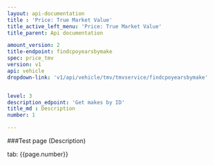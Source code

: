 ```yaml
---
layout: api-documentation
title : 'Price: True Market Value'
title_active_left_menu: 'Price: True Market Value'
title_parent: Api documentation

amount_version: 2
title-endpoint: findcpoyearsbymake
spec: price_tmv
version: v1
api: vehicle
dropdown-link: 'v1/api/vehicle/tmv/tmvservice/findcpoyearsbymake'


level: 3
description_edpoint: 'Get makes by ID'
title_md : Description
number: 1

---
```



###Test page (Description)

tab: {{page.number}}

